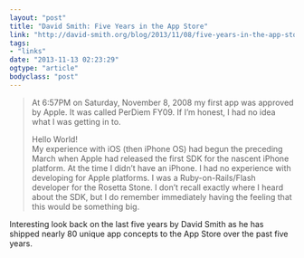 ```yaml
---
layout: "post"
title: "David Smith: Five Years in the App Store"
link: "http://david-smith.org/blog/2013/11/08/five-years-in-the-app-store/"
tags: 
- "links"
date: "2013-11-13 02:23:29"
ogtype: "article"
bodyclass: "post"
---
```


> At 6:57PM on Saturday, November 8, 2008 my first app was approved by Apple. It was called PerDiem FY09. If I’m honest, I had no idea what I was getting in to.
> 
>  Hello World!  
>  My experience with iOS (then iPhone OS) had begun the preceding March when Apple had released the first SDK for the nascent iPhone platform. At the time I didn’t have an iPhone. I had no experience with developing for Apple platforms. I was a Ruby-on-Rails/Flash developer for the Rosetta Stone. I don’t recall exactly where I heard about the SDK, but I do remember immediately having the feeling that this would be something big.

Interesting look back on the last five years by David Smith as he has shipped nearly 80 unique app concepts to the App Store over the past five years.